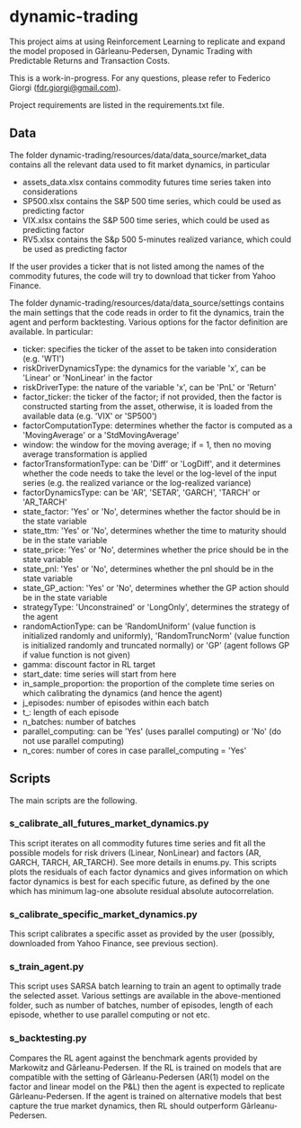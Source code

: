 # dynamic-trading
This project aims at using Reinforcement Learning to replicate and expand the model proposed in Gârleanu-Pedersen, Dynamic Trading with Predictable Returns and Transaction Costs.

This is a work-in-progress. For any questions, please refer to Federico Giorgi (fdr.giorgi@gmail.com).

Project requirements are listed in the requirements.txt file.

## Data
The folder dynamic-trading/resources/data/data_source/market_data contains all the relevant data used to fit market dynamics, in particular
- assets_data.xlsx contains commodity futures time series taken into considerations
- SP500.xlsx contains the S&P 500 time series, which could be used as predicting factor
- VIX.xlsx contains the S&P 500 time series, which could be used as predicting factor
- RV5.xlsx contains the S&p 500 5-minutes realized variance, which could be used as predicting factor

If the user provides a ticker that is not listed among the names of the commodity futures, the code will try to download that ticker from Yahoo Finance.

The folder dynamic-trading/resources/data/data_source/settings contains the main settings that the code reads in order to fit the dynamics, train the agent and perform backtesting. Various options for the factor definition are available. In particular:
- ticker: specifies the ticker of the asset to be taken into consideration (e.g. 'WTI')
- riskDriverDynamicsType: the dynamics for the variable 'x', can be 'Linear' or 'NonLinear' in the factor
- riskDriverType: the nature of the variable 'x', can be 'PnL' or 'Return'
- factor_ticker: the ticker of the factor; if not provided, then the factor is constructed starting from the asset, otherwise, it is loaded from the available data (e.g. 'VIX' or 'SP500')
- factorComputationType: determines whether the factor is computed as a 'MovingAverage' or a 'StdMovingAverage'
- window: the window for the moving average; if = 1, then no moving average transformation is applied
- factorTransformationType: can be 'Diff' or 'LogDiff', and it determines whether the code needs to take the level or the log-level of the input series (e.g. the realized variance or the log-realized variance)
- factorDynamicsType: can be 'AR', 'SETAR', 'GARCH', 'TARCH' or 'AR_TARCH'
- state_factor: 'Yes' or 'No', determines whether the factor should be in the state variable
- state_ttm: 'Yes' or 'No', determines whether the time to maturity should be in the state variable
- state_price: 'Yes' or 'No', determines whether the price should be in the state variable
- state_pnl: 'Yes' or 'No', determines whether the pnl should be in the state variable
- state_GP_action: 'Yes' or 'No', determines whether the GP action should be in the state variable
- strategyType: 'Unconstrained' or 'LongOnly', determines the strategy of the agent
- randomActionType: can be 'RandomUniform' (value function is initialized randomly and uniformly), 'RandomTruncNorm' (value function is initialized randomly and truncated normally) or 'GP' (agent follows GP if value function is not given)
- gamma: discount factor in RL target
- start_date: time series will start from here
- in_sample_proportion: the proportion of the complete time series on which calibrating the dynamics (and hence the agent)
- j_episodes: number of episodes within each batch
- t_: length of each episode
- n_batches: number of batches
- parallel_computing: can be 'Yes' (uses parallel computing) or 'No' (do not use parallel computing)
- n_cores: number of cores in case parallel_computing = 'Yes'

## Scripts
The main scripts are the following.

### s_calibrate_all_futures_market_dynamics.py
This script iterates on all commodity futures time series and fit all the possible models for risk drivers (Linear, NonLinear) and factors (AR, GARCH, TARCH, AR_TARCH). See more details in enums.py. This scripts plots the residuals of each factor dynamics and gives information on which factor dynamics is best for each specific future, as defined by the one which has minimum lag-one absolute residual absolute autocorrelation.

### s_calibrate_specific_market_dynamics.py
This script calibrates a specific asset as provided by the user (possibly, downloaded from Yahoo Finance, see previous section).

### s_train_agent.py
This script uses SARSA batch learning to train an agent to optimally trade the selected asset. Various settings are available in the above-mentioned folder, such as number of batches, number of episodes, length of each episode, whether to use parallel computing or not etc.

### s_backtesting.py
Compares the RL agent against the benchmark agents provided by Markowitz and Gârleanu-Pedersen. If the RL is trained on models that are compatible with the setting of Gârleanu-Pedersen (AR(1) model on the factor and linear model on the P&L) then the agent is expected to replicate Gârleanu-Pedersen. If the agent is trained on alternative models that best capture the true market dynamics, then RL should outperform Gârleanu-Pedersen.
